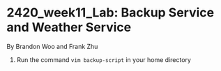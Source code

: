 # 2420_week11_Lab: Backup Service and Weather Service
By Brandon Woo and Frank Zhu

1. Run the command `vim backup-script` in your home directory

